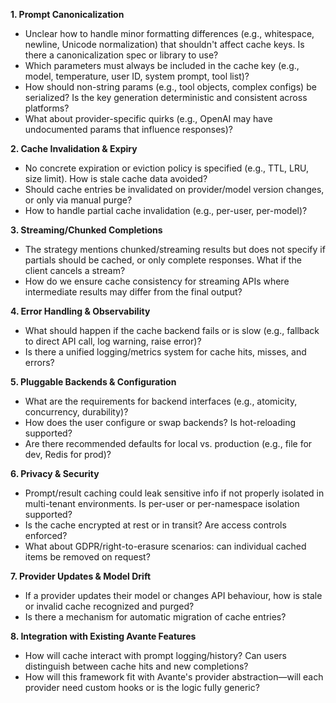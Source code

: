 **1. Prompt Canonicalization**
- Unclear how to handle minor formatting differences (e.g., whitespace, newline, Unicode normalization) that shouldn't affect cache keys. Is there a canonicalization spec or library to use?
- Which parameters must always be included in the cache key (e.g., model, temperature, user ID, system prompt, tool list)?
- How should non-string params (e.g., tool objects, complex configs) be serialized? Is the key generation deterministic and consistent across platforms?
- What about provider-specific quirks (e.g., OpenAI may have undocumented params that influence responses)?

**2. Cache Invalidation & Expiry**
- No concrete expiration or eviction policy is specified (e.g., TTL, LRU, size limit). How is stale cache data avoided?
- Should cache entries be invalidated on provider/model version changes, or only via manual purge?
- How to handle partial cache invalidation (e.g., per-user, per-model)?

**3. Streaming/Chunked Completions**
- The strategy mentions chunked/streaming results but does not specify if partials should be cached, or only complete responses. What if the client cancels a stream?
- How do we ensure cache consistency for streaming APIs where intermediate results may differ from the final output?

**4. Error Handling & Observability**
- What should happen if the cache backend fails or is slow (e.g., fallback to direct API call, log warning, raise error)?
- Is there a unified logging/metrics system for cache hits, misses, and errors?

**5. Pluggable Backends & Configuration**
- What are the requirements for backend interfaces (e.g., atomicity, concurrency, durability)?
- How does the user configure or swap backends? Is hot-reloading supported?
- Are there recommended defaults for local vs. production (e.g., file for dev, Redis for prod)?

**6. Privacy & Security**
- Prompt/result caching could leak sensitive info if not properly isolated in multi-tenant environments. Is per-user or per-namespace isolation supported?
- Is the cache encrypted at rest or in transit? Are access controls enforced?
- What about GDPR/right-to-erasure scenarios: can individual cached items be removed on request?

**7. Provider Updates & Model Drift**
- If a provider updates their model or changes API behaviour, how is stale or invalid cache recognized and purged?
- Is there a mechanism for automatic migration of cache entries?

**8. Integration with Existing Avante Features**
- How will cache interact with prompt logging/history? Can users distinguish between cache hits and new completions?
- How will this framework fit with Avante's provider abstraction—will each provider need custom hooks or is the logic fully generic?

